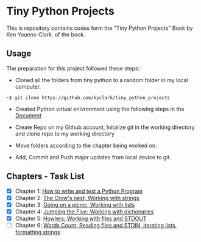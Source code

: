 # Tiny Python Projects 

This is repository contains codes form the "Tiny Python Projects" Book by Ken Youens-Clark. of the book.

## Usage
The preparation for this project followed these steps:
* Cloned all the folders from tiny python to a random folder in my local computer. 
```
~$ git clone https://github.com/kyclark/tiny_python_projects
```

* Created Python virtual enivronment using the following steps in the [Document](https://docs.google.com/document/d/118bybLwmGcan9jxvQIyRvc_lvA2MYEqjIl0eCb_OmRU/edit?usp=sharing)

* Create Repo on my Github account, Initalize git in the working directory and clone repo to my working directory

* Move folders according to the chapter being worked on. 

* Add, Commit and Push major updates from local device to git. 



## Chapters - Task List
- [x] Chapter 1: [How to write and test a Python Program](https://github.com/toyinolape/tiny_python_projects/tree/master/01_hello)
- [x] Chapter 2: [The Crow's nest; Working with strings](https://github.com/toyinolape/tiny_python_projects/tree/master/02_crowsnest)
- [x] Chapter 3: [Going on a picnic; Working with lists](https://github.com/toyinolape/tiny_python_projects/tree/master/03_picnic)
- [x] Chapter 4: [Jumping the Five; Working with dictionaries](https://github.com/toyinolape/tiny_python_projects/tree/master/04_jump_the_five)
- [x] Chapter 5: [Howlers; Working with files and STDOUT](https://github.com/toyinolape/tiny_python_projects/tree/master/05_howler)
- [ ] Chapter 6: [Words Count; Reading files and STDIN, iterating lists, formatting strings](https://github.com/toyinolape/tiny_python_projects/tree/master/06_wc)
